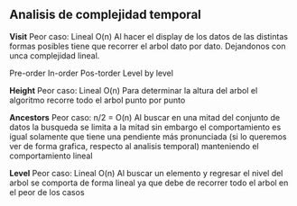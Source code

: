 ## Analisis de complejidad temporal 

**Visit**
Peor caso: Lineal O(n)
Al hacer el display de los datos de las distintas formas posibles tiene que recorrer el arbol dato por dato. Dejandonos con unca complejidad lineal. 

Pre-order 
In-order 
Pos-torder
Level by level

**Height**
Peor caso: Lineal  O(n)
Para determinar la altura del arbol el algoritmo recorre todo el arbol punto por punto 

**Ancestors**
Peor caso: n/2 = O(n)
Al buscar en una mitad del conjunto de datos la busqueda se limita a la mitad sin embargo el comportamiento es igual solamente que tiene una pendiente más pronunciada (si lo  queremos ver de forma grafica, respecto al analisis temporal) manteniendo el comportamiento lineal 

**Level**
Peor caso: Lineal O(n)
Al buscar un elemento y regresar el nivel del arbol se comporta de forma lineal ya que debe de recorrer todo el arbol en el peor de los casos